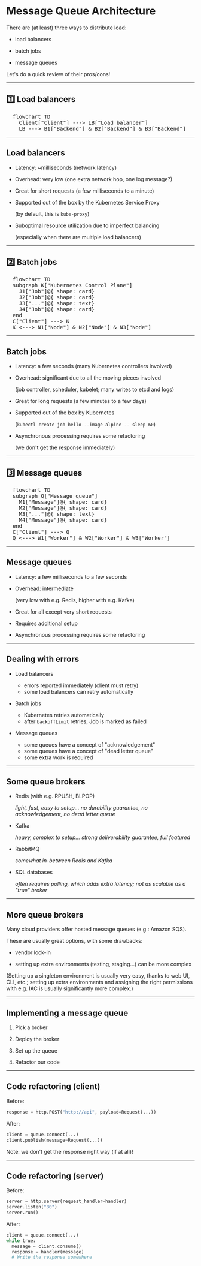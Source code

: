 # Message Queue Architecture

There are (at least) three ways to distribute load:

- load balancers

- batch jobs

- message queues

Let's do a quick review of their pros/cons!

---

## 1️⃣ Load balancers

<pre class="mermaid">
  flowchart TD
    Client["Client"] ---> LB["Load balancer"]
    LB ---> B1["Backend"] & B2["Backend"] & B3["Backend"]
</pre>

---

## Load balancers

- Latency: ~milliseconds (network latency)

- Overhead: very low (one extra network hop, one log message?)

- Great for short requests (a few milliseconds to a minute)

- Supported out of the box by the Kubernetes Service Proxy

  (by default, this is `kube-proxy`)

- Suboptimal resource utilization due to imperfect balancing

  (especially when there are multiple load balancers) 

---

## 2️⃣ Batch jobs

<pre class="mermaid">
  flowchart TD
  subgraph K["Kubernetes Control Plane"]
    J1["Job"]@{ shape: card}
    J2["Job"]@{ shape: card}
    J3["..."]@{ shape: text}
    J4["Job"]@{ shape: card}
  end
  C["Client"] ---> K
  K <---> N1["Node"] & N2["Node"] & N3["Node"]
</pre>

---

## Batch jobs

- Latency: a few seconds (many Kubernetes controllers involved)

- Overhead: significant due to all the moving pieces involved

  (job controller, scheduler, kubelet; many writes to etcd and logs)

- Great for long requests (a few minutes to a few days)

- Supported out of the box by Kubernetes

  (`kubectl create job hello --image alpine -- sleep 60`)

- Asynchronous processing requires some refactoring

  (we don't get the response immediately)

---

## 3️⃣ Message queues

<pre class="mermaid">
  flowchart TD
  subgraph Q["Message queue"]
    M1["Message"]@{ shape: card}
    M2["Message"]@{ shape: card}
    M3["..."]@{ shape: text}
    M4["Message"]@{ shape: card}
  end
  C["Client"] ---> Q
  Q <---> W1["Worker"] & W2["Worker"] & W3["Worker"]
</pre>

---

## Message queues

- Latency: a few milliseconds to a few seconds

- Overhead: intermediate

  (very low with e.g. Redis, higher with e.g. Kafka)

- Great for all except very short requests

- Requires additional setup

- Asynchronous processing requires some refactoring

---

## Dealing with errors

- Load balancers

  - errors reported immediately (client must retry)
  - some load balancers can retry automatically

- Batch jobs

  - Kubernetes retries automatically
  - after `backoffLimit` retries, Job is marked as failed

- Message queues

  - some queues have a concept of "acknowledgement"
  - some queues have a concept of "dead letter queue"
  - some extra work is required

---

## Some queue brokers

- Redis (with e.g. RPUSH, BLPOP)

  *light, fast, easy to setup... no durability guarantee, no acknowledgement, no dead letter queue*

- Kafka

  *heavy, complex to setup... strong deliverability guarantee, full featured*

- RabbitMQ

  *somewhat in-between Redis and Kafka*

- SQL databases

  *often requires polling, which adds extra latency; not as scalable as a "true" broker*

---

## More queue brokers

Many cloud providers offer hosted message queues (e.g.: Amazon SQS).

These are usually great options, with some drawbacks:

- vendor lock-in

- setting up extra environments (testing, staging...) can be more complex

(Setting up a singleton environment is usually very easy, thanks to web UI, CLI, etc.; setting up extra environments and assigning the right permissions with e.g. IAC is usually significantly more complex.)

---

## Implementing a message queue

1. Pick a broker

2. Deploy the broker

3. Set up the queue

4. Refactor our code

---

## Code refactoring (client)

Before:
```python
response = http.POST("http://api", payload=Request(...))
```

After:
```python
client = queue.connect(...)
client.publish(message=Request(...))
```

Note: we don't get the response right way (if at all)!

---

## Code refactoring (server)

Before:
```python
server = http.server(request_handler=handler)
server.listen("80")
server.run()
```

After:
```python
client = queue.connect(...)
while true:
  message = client.consume()
  response = handler(message)
  # Write the response somewhere
```
